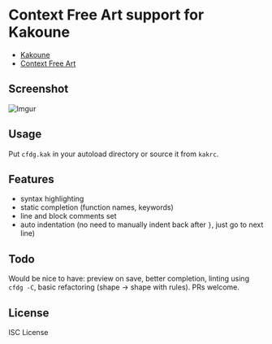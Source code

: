 # Context Free Art support for Kakoune

- [Kakoune](http://kakoune.org/)
- [Context Free Art](https://www.contextfreeart.org/)

## Screenshot

![Imgur](https://i.imgur.com/wWT43RR.png)

## Usage

Put `cfdg.kak` in your autoload directory or source it
from `kakrc`.

## Features

- syntax highlighting
- static completion (function names, keywords)
- line and block comments set
- auto indentation (no need to manually indent back after `}`, just go to next
  line)

## Todo

Would be nice to have: preview on save, better completion,
linting using `cfdg -C`, basic refactoring (shape -> shape with rules).
PRs welcome.

## License

ISC License
